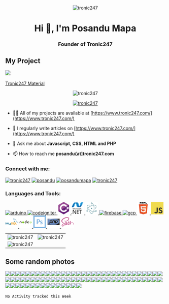 <p align="center"> <img src="https://images.unsplash.com/photo-1496065187959-7f07b8353c55?ixlib=rb-1.2.1&ixid=MnwxMjA3fDB8MHxwaG90by1wYWdlfHx8fGVufDB8fHx8&auto=format&fit=crop&w=1470&q=80" alt="tronic247" /> </p>
<h1 align="center">Hi 👋, I'm Posandu Mapa</h1>
<h3 align="center">Founder of Tronic247</h3>

## My Project
<a href="https://material.tronic247.com/">
<img src="https://material.tronic247.com/logo.svg" width="200">

Tronic247 Material
</a>


<p align="center"> <img src="https://komarev.com/ghpvc/?username=posandu&label=Profile%20views&color=0e75b6&style=flat" alt="tronic247" /> </p>

<p align="center"> <a href="https://github.com/ryo-ma/github-profile-trophy"><img src="https://github-profile-trophy.vercel.app/?username=posandu" alt="tronic247" /></a> </p>

- 👨‍💻 All of my projects are available at [https://www.tronic247.com/](https://www.tronic247.com/)

- 📝 I regularly write articles on [https://www.tronic247.com/](https://www.tronic247.com/)

- 💬 Ask me about **Javascript, CSS, HTML and PHP**

- 📫 How to reach me **posandu{at]tronic247.com**


<h3 align="left">Connect with me:</h3>
<p align="left">
<a href="https://codepen.io/tronic247" target="blank"><img align="center" src="https://raw.githubusercontent.com/rahuldkjain/github-profile-readme-generator/master/src/images/icons/Social/codepen.svg" alt="tronic247" height="30" width="40" /></a>
<a href="https://dev.to/posandu" target="blank"><img align="center" src="https://cdn.jsdelivr.net/npm/simple-icons@3.0.1/icons/dev-dot-to.svg" alt="posandu" height="30" width="40" /></a>
<a href="https://codesandbox.com/posandumapa" target="blank"><img align="center" src="https://cdn.jsdelivr.net/npm/simple-icons@3.0.1/icons/codesandbox.svg" alt="posandumapa" height="30" width="40" /></a>
<a href="https://www.youtube.com/c/tronic247" target="blank"><img align="center" src="https://raw.githubusercontent.com/rahuldkjain/github-profile-readme-generator/master/src/images/icons/Social/youtube.svg" alt="tronic247" height="30" width="40" /></a>
</p>

<h3 align="left">Languages and Tools:</h3>
<p align="left"> <a href="https://www.arduino.cc/" target="_blank"> <img src="https://cdn.worldvectorlogo.com/logos/arduino-1.svg" alt="arduino" width="40" height="40"/> </a> <a href="https://codeigniter.com" target="_blank"> <img src="https://cdn.worldvectorlogo.com/logos/codeigniter.svg" alt="codeigniter" width="40" height="40"/> </a> <a href="https://www.w3schools.com/cs/" target="_blank"> <img src="https://raw.githubusercontent.com/devicons/devicon/master/icons/csharp/csharp-original.svg" alt="csharp" width="40" height="40"/> </a> <a href="https://dotnet.microsoft.com/" target="_blank"> <img src="https://raw.githubusercontent.com/devicons/devicon/master/icons/dot-net/dot-net-original-wordmark.svg" alt="dotnet" width="40" height="40"/> </a> <a href="https://www.electronjs.org" target="_blank"> <img src="https://raw.githubusercontent.com/devicons/devicon/master/icons/electron/electron-original.svg" alt="electron" width="40" height="40"/> </a> <a href="https://firebase.google.com/" target="_blank"> <img src="https://www.vectorlogo.zone/logos/firebase/firebase-icon.svg" alt="firebase" width="40" height="40"/> </a> <a href="https://cloud.google.com" target="_blank"> <img src="https://www.vectorlogo.zone/logos/google_cloud/google_cloud-icon.svg" alt="gcp" width="40" height="40"/> </a> <a href="https://www.w3.org/html/" target="_blank"> <img src="https://raw.githubusercontent.com/devicons/devicon/master/icons/html5/html5-original-wordmark.svg" alt="html5" width="40" height="40"/> </a> <a href="https://developer.mozilla.org/en-US/docs/Web/JavaScript" target="_blank"> <img src="https://raw.githubusercontent.com/devicons/devicon/master/icons/javascript/javascript-original.svg" alt="javascript" width="40" height="40"/> </a> <a href="https://www.mysql.com/" target="_blank"> <img src="https://raw.githubusercontent.com/devicons/devicon/master/icons/mysql/mysql-original-wordmark.svg" alt="mysql" width="40" height="40"/> </a> <a href="https://nodejs.org" target="_blank"> <img src="https://raw.githubusercontent.com/devicons/devicon/master/icons/nodejs/nodejs-original-wordmark.svg" alt="nodejs" width="40" height="40"/> </a> <a href="https://www.photoshop.com/en" target="_blank"> <img src="https://raw.githubusercontent.com/devicons/devicon/master/icons/photoshop/photoshop-line.svg" alt="photoshop" width="40" height="40"/> </a> <a href="https://www.php.net" target="_blank"> <img src="https://raw.githubusercontent.com/devicons/devicon/master/icons/php/php-original.svg" alt="php" width="40" height="40"/> </a> <a href="https://sass-lang.com" target="_blank"> <img src="https://raw.githubusercontent.com/devicons/devicon/master/icons/sass/sass-original.svg" alt="sass" width="40" height="40"/> </a> </p>

<table>
<tr>
<td>
<img src="https://github-readme-stats.vercel.app/api/top-langs?username=posandu&show_icons=true&locale=en&layout=compact" alt="tronic247" />
</td>
<td>
<img src="https://github-readme-stats.vercel.app/api?username=posandu&show_icons=true&locale=en" alt="tronic247" />
</td>
<tr>
<td>
<img src="https://github-readme-streak-stats.herokuapp.com/?user=posandu&" alt="tronic247" />
</td>
<tr>
</table>

## Some random photos
![](https://www.gravatar.com/avatar/p4ptwp4ptwp4ptw?s=28)[](https://picsum.photos/20)![](https://picsum.photos/25)![](https://picsum.photos/25?bv7ta=tr)![](https://picsum.photos/25?i6d34=tr)![](https://picsum.photos/25?oa4l4=tr)![](https://picsum.photos/25?tdl48=tr)![](https://picsum.photos/25?8xvmej=tr)![](https://picsum.photos/25?38kx3=tr)![](https://picsum.photos/25?qfek7=tr)![](https://picsum.photos/25?cc4zr=tr)![](https://picsum.photos/25?1ib52=tr)![](https://picsum.photos/25?gmtzi=tr)![](https://picsum.photos/25?iw5v2l=tr)![](https://picsum.photos/25?621jv=tr)![](https://picsum.photos/25?eqwg=tr)![](https://picsum.photos/25?noxqq=tr)![](https://picsum.photos/25?vz662=tr)![](https://picsum.photos/25?0z91n=tr)![](https://picsum.photos/25?iczcbj=tr)![](https://picsum.photos/25?c7u7g=tr)![](https://picsum.photos/25?86blp=tr)![](https://picsum.photos/25?n57jo=tr)![](https://picsum.photos/25?eajsoi=tr)![](https://picsum.photos/25?4nnbt=tr)![](https://picsum.photos/25?r0vdpj=tr)![](https://picsum.photos/25?i0igu=tr)![](https://picsum.photos/25?29yywk=tr)![](https://picsum.photos/25?i5rgr=tr)![](https://picsum.photos/25?4sgra=tr)![](https://picsum.photos/25?gwzk9h=tr)![](https://picsum.photos/25?rpu99=tr)![](https://picsum.photos/25?aqayq=tr)![](https://picsum.photos/25?fni5j=tr)![](https://picsum.photos/25?t6ybg=tr)![](https://picsum.photos/25?ljjeu=tr)![](https://picsum.photos/25?o9xf5=tr)![](https://picsum.photos/25?eq0q=tr)![](https://picsum.photos/25?p6vxbh=tr)![](https://picsum.photos/25?xvwp4=tr)![](https://picsum.photos/25?8cy97=tr)![](https://picsum.photos/25?0ok7h=tr)![](https://picsum.photos/25?v9vkg=tr)![](https://picsum.photos/25?het9pi=tr)![](https://picsum.photos/25?dxva7=tr)![](https://picsum.photos/25?eqt3i=tr)![](https://picsum.photos/25?54dh6=tr)![](https://picsum.photos/25?9fwcl=tr)![](https://picsum.photos/25?pm2v2=tr)![](https://picsum.photos/25?3oms7=tr)![](https://picsum.photos/25?vpncy=tr)![](https://picsum.photos/25?51hpj=tr)![](https://picsum.photos/25?auqax=tr)![](https://picsum.photos/25?omvsoj=tr)![](https://picsum.photos/25?26yu1=tr)![](https://picsum.photos/25?4cpwp=tr)![](https://picsum.photos/25?5vwgw=tr)![](https://picsum.photos/25?ktu8v=tr)![](https://picsum.photos/25?7nf4t=tr)![](https://picsum.photos/25?0w978=tr)![](https://picsum.photos/25?qufym=tr)![](https://picsum.photos/25?wywq4=tr)![](https://picsum.photos/25?ketyw=tr)![](https://picsum.photos/25?divvl=tr)![](https://picsum.photos/25?hxp6q=tr)![](https://picsum.photos/25?y25b2=tr)![](https://picsum.photos/25?p6meff=tr)![](https://picsum.photos/25?eqdfh=tr)![](https://picsum.photos/25?b4d88=tr)![](https://picsum.photos/25?njw1x=tr)![](https://picsum.photos/25?xd1za=tr)![](https://picsum.photos/25?7i0e2i=tr)![](https://picsum.photos/25?bc5iu=tr)![](https://picsum.photos/25?8m29e=tr)![](https://picsum.photos/25?mstpn=tr)![](https://picsum.photos/25?zr8x1=tr)![](https://picsum.photos/25?y523g=tr)![](https://picsum.photos/25?fstvg=tr)<!--aa-->

```text
No Activity tracked this Week
```
<!--END_SECTION:waka-->
